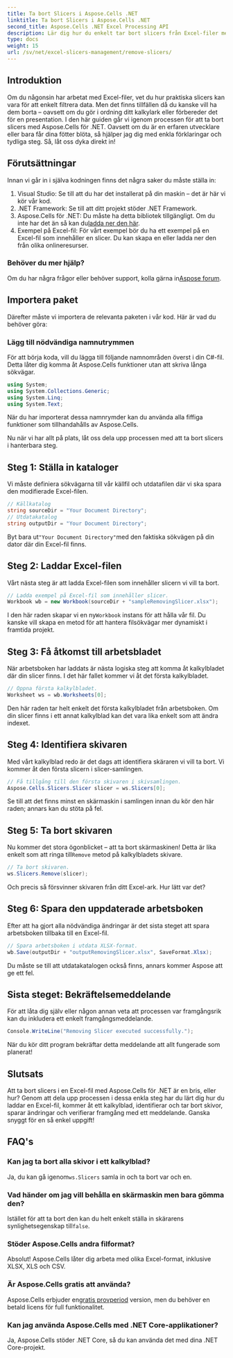 ```yaml
---
title: Ta bort Slicers i Aspose.Cells .NET
linktitle: Ta bort Slicers i Aspose.Cells .NET
second_title: Aspose.Cells .NET Excel Processing API
description: Lär dig hur du enkelt tar bort slicers från Excel-filer med Aspose.Cells för .NET med vår detaljerade steg-för-steg-guide.
type: docs
weight: 15
url: /sv/net/excel-slicers-management/remove-slicers/
---
```

## Introduktion
Om du någonsin har arbetat med Excel-filer, vet du hur praktiska slicers kan vara för att enkelt filtrera data. Men det finns tillfällen då du kanske vill ha dem borta – oavsett om du gör i ordning ditt kalkylark eller förbereder det för en presentation. I den här guiden går vi igenom processen för att ta bort slicers med Aspose.Cells för .NET. Oavsett om du är en erfaren utvecklare eller bara får dina fötter blöta, så hjälper jag dig med enkla förklaringar och tydliga steg. Så, låt oss dyka direkt in!
## Förutsättningar
Innan vi går in i själva kodningen finns det några saker du måste ställa in:
1. Visual Studio: Se till att du har det installerat på din maskin – det är här vi kör vår kod.
2. .NET Framework: Se till att ditt projekt stöder .NET Framework.
3.  Aspose.Cells för .NET: Du måste ha detta bibliotek tillgängligt. Om du inte har det än så kan du[ladda ner den här](https://releases.aspose.com/cells/net/).
4. Exempel på Excel-fil: För vårt exempel bör du ha ett exempel på en Excel-fil som innehåller en slicer. Du kan skapa en eller ladda ner den från olika onlineresurser.
### Behöver du mer hjälp?
 Om du har några frågor eller behöver support, kolla gärna in[Aspose forum](https://forum.aspose.com/c/cells/9).
## Importera paket
Därefter måste vi importera de relevanta paketen i vår kod. Här är vad du behöver göra:
### Lägg till nödvändiga namnutrymmen
För att börja koda, vill du lägga till följande namnområden överst i din C#-fil. Detta låter dig komma åt Aspose.Cells funktioner utan att skriva långa sökvägar.
```csharp
using System;
using System.Collections.Generic;
using System.Linq;
using System.Text;
```
När du har importerat dessa namnrymder kan du använda alla fiffiga funktioner som tillhandahålls av Aspose.Cells.

Nu när vi har allt på plats, låt oss dela upp processen med att ta bort slicers i hanterbara steg.
## Steg 1: Ställa in kataloger
Vi måste definiera sökvägarna till vår källfil och utdatafilen där vi ska spara den modifierade Excel-filen.
```csharp
// Källkatalog
string sourceDir = "Your Document Directory";
// Utdatakatalog
string outputDir = "Your Document Directory";
```
 Byt bara ut`"Your Document Directory"`med den faktiska sökvägen på din dator där din Excel-fil finns.
## Steg 2: Laddar Excel-filen
Vårt nästa steg är att ladda Excel-filen som innehåller slicern vi vill ta bort.
```csharp
// Ladda exempel på Excel-fil som innehåller slicer.
Workbook wb = new Workbook(sourceDir + "sampleRemovingSlicer.xlsx");
```
 I den här raden skapar vi en ny`Workbook` instans för att hålla vår fil. Du kanske vill skapa en metod för att hantera filsökvägar mer dynamiskt i framtida projekt.
## Steg 3: Få åtkomst till arbetsbladet
När arbetsboken har laddats är nästa logiska steg att komma åt kalkylbladet där din slicer finns. I det här fallet kommer vi åt det första kalkylbladet.
```csharp
// Öppna första kalkylbladet.
Worksheet ws = wb.Worksheets[0];
```
Den här raden tar helt enkelt det första kalkylbladet från arbetsboken. Om din slicer finns i ett annat kalkylblad kan det vara lika enkelt som att ändra indexet.
## Steg 4: Identifiera skivaren
Med vårt kalkylblad redo är det dags att identifiera skäraren vi vill ta bort. Vi kommer åt den första slicern i slicer-samlingen.
```csharp
// Få tillgång till den första skivaren i skivsamlingen.
Aspose.Cells.Slicers.Slicer slicer = ws.Slicers[0];
```
Se till att det finns minst en skärmaskin i samlingen innan du kör den här raden; annars kan du stöta på fel.
## Steg 5: Ta bort skivaren
 Nu kommer det stora ögonblicket – att ta bort skärmaskinen! Detta är lika enkelt som att ringa till`Remove` metod på kalkylbladets skivare.
```csharp
// Ta bort skivaren.
ws.Slicers.Remove(slicer);
```
Och precis så försvinner skivaren från ditt Excel-ark. Hur lätt var det?
## Steg 6: Spara den uppdaterade arbetsboken
Efter att ha gjort alla nödvändiga ändringar är det sista steget att spara arbetsboken tillbaka till en Excel-fil.
```csharp
// Spara arbetsboken i utdata XLSX-format.
wb.Save(outputDir + "outputRemovingSlicer.xlsx", SaveFormat.Xlsx);
```
Du måste se till att utdatakatalogen också finns, annars kommer Aspose att ge ett fel. 
## Sista steget: Bekräftelsemeddelande
För att låta dig själv eller någon annan veta att processen var framgångsrik kan du inkludera ett enkelt framgångsmeddelande.
```csharp
Console.WriteLine("Removing Slicer executed successfully.");
```
När du kör ditt program bekräftar detta meddelande att allt fungerade som planerat!
## Slutsats
Att ta bort slicers i en Excel-fil med Aspose.Cells för .NET är en bris, eller hur? Genom att dela upp processen i dessa enkla steg har du lärt dig hur du laddar en Excel-fil, kommer åt ett kalkylblad, identifierar och tar bort skivor, sparar ändringar och verifierar framgång med ett meddelande. Ganska snyggt för en så enkel uppgift!
## FAQ's
### Kan jag ta bort alla skivor i ett kalkylblad?
 Ja, du kan gå igenom`ws.Slicers` samla in och ta bort var och en.
### Vad händer om jag vill behålla en skärmaskin men bara gömma den?
 Istället för att ta bort den kan du helt enkelt ställa in skärarens synlighetsegenskap till`false`.
### Stöder Aspose.Cells andra filformat?
Absolut! Aspose.Cells låter dig arbeta med olika Excel-format, inklusive XLSX, XLS och CSV.
### Är Aspose.Cells gratis att använda?
 Aspose.Cells erbjuder en[gratis provperiod](https://releases.aspose.com/) version, men du behöver en betald licens för full funktionalitet.
### Kan jag använda Aspose.Cells med .NET Core-applikationer?
Ja, Aspose.Cells stöder .NET Core, så du kan använda det med dina .NET Core-projekt.